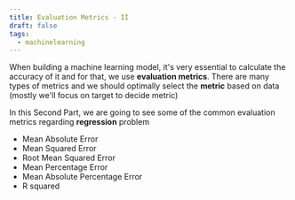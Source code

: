 ```yaml
---
title: Evaluation Metrics - II
draft: false
tags:
  - machinelearning
---
```

When building a machine learning model, it's very essential to calculate the accuracy of it and for that, we use **evaluation metrics**. There are many types of metrics and we should optimally select the **metric** based on data (mostly we'll focus on target to decide metric)

In this Second Part, we are going to see some of the common evaluation metrics regarding **regression** problem

- Mean Absolute Error
- Mean Squared Error
- Root Mean Squared Error
- Mean Percentage Error
- Mean Absolute Percentage Error
- R squared
